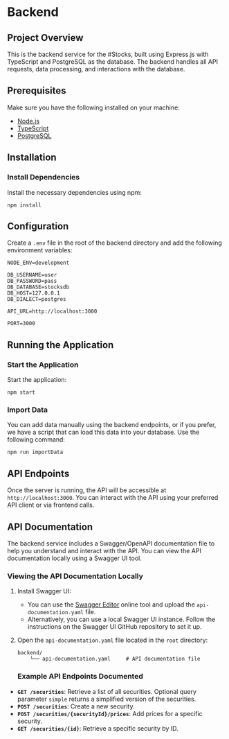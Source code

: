 # Backend

## Project Overview

This is the backend service for the #Stocks, built using Express.js with TypeScript and PostgreSQL as the database. The backend handles all API requests, data processing, and interactions with the database.

## Prerequisites

Make sure you have the following installed on your machine:

- [Node.js](https://nodejs.org/en/download/)
- [TypeScript](https://www.typescriptlang.org/#download-links)
- [PostgreSQL](https://www.postgresql.org/download/)

## Installation

### Install Dependencies

Install the necessary dependencies using npm:

    npm install

## Configuration

Create a `.env` file in the root of the backend directory and add the following environment variables:

    NODE_ENV=development

    DB_USERNAME=user
    DB_PASSWORD=pass
    DB_DATABASE=stocksdb
    DB_HOST=127.0.0.1
    DB_DIALECT=postgres

    API_URL=http://localhost:3000

    PORT=3000

## Running the Application

### Start the Application

Start the application:

    npm start

### Import Data

You can add data manually using the backend endpoints, or if you prefer, we have a script that can load this data into your database. Use the following command:

    npm run importData

## API Endpoints

Once the server is running, the API will be accessible at `http://localhost:3000`. You can interact with the API using your preferred API client or via frontend calls.

## API Documentation

The backend service includes a Swagger/OpenAPI documentation file to help you understand and interact with the API. You can view the API documentation locally using a Swagger UI tool.

### Viewing the API Documentation Locally

1.  Install Swagger UI:

    - You can use the [Swagger Editor](https://editor.swagger.io) online tool and upload the `api-documentation.yaml` file.
    - Alternatively, you can use a local Swagger UI instance. Follow the instructions on the Swagger UI GitHub repository to set it up.

2.  Open the `api-documentation.yaml` file located in the `root` directory:

        backend/
            └── api-documentation.yaml     # API documentation file

    ### Example API Endpoints Documented

- **`GET /securities`**: Retrieve a list of all securities. Optional query parameter `simple` returns a simplified version of the securities.
- **`POST /securities`**: Create a new security.
- **`POST /securities/{securityId}/prices`**: Add prices for a specific security.
- **`GET /securities/{id}`**: Retrieve a specific security by ID.
